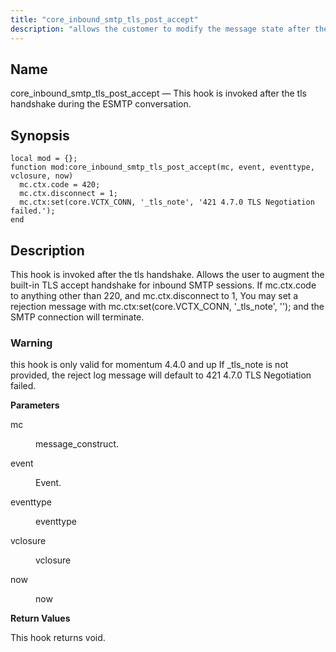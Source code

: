 ```yaml
---
title: "core_inbound_smtp_tls_post_accept"
description: "allows the customer to modify the message state after the tls handshake."
---
```


<a name="core_inbound_smtp_tls_post_accept"></a> 
## Name

core_inbound_smtp_tls_post_accept — This hook is invoked after the tls handshake during the ESMTP conversation.

## Synopsis

```local core = require("msys.core");
local mod = {};
function mod:core_inbound_smtp_tls_post_accept(mc, event, eventtype, vclosure, now)
  mc.ctx.code = 420;
  mc.ctx.disconnect = 1;
  mc.ctx:set(core.VCTX_CONN, '_tls_note', '421 4.7.0 TLS Negotiation failed.');
end
```

<a name="idp7749872"></a> 
## Description

This hook is invoked after the tls handshake. Allows the user to augment the built-in TLS accept
handshake for inbound SMTP sessions.
If mc.ctx.code to anything other than 220, and mc.ctx.disconnect to 1, You may set a rejection message with mc.ctx:set(core.VCTX_CONN, '_tls_note', '<your error>'); and the SMTP connection will terminate. 


### Warning

this hook is only valid for momentum 4.4.0 and up
If _tls_note is not provided, the reject log message will default to 421 4.7.0 TLS Negotiation failed.

**<a name="idp4353216"></a> Parameters**

<dl class="variablelist">

<dt>mc</dt>

<dd>

message_construct.

</dd>

<dt>event</dt>

<dd>

Event.

</dd>

<dt>eventtype</dt>

<dd>

eventtype

</dd>

<dt>vclosure</dt>

<dd>

vclosure

</dd>

<dt>now</dt>

<dd>

now

</dd>

</dl>

**<a name="idp7214768"></a> Return Values**

This hook returns void.


<a name="idp6943328"></a> 